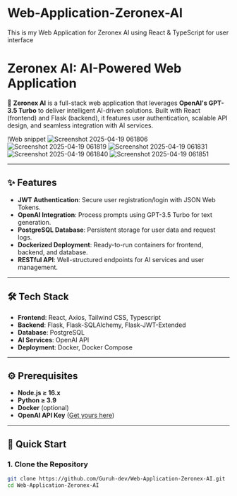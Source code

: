 # Web-Application-Zeronex-AI
This is my Web Application for Zeronex AI using React &amp; TypeScript for user interface

# Zeronex AI: AI-Powered Web Application

🚀 **Zeronex AI** is a full-stack web application that leverages **OpenAI's GPT-3.5 Turbo** to deliver intelligent AI-driven solutions. Built with React (frontend) and Flask (backend), it features user authentication, scalable API design, and seamless integration with AI services.

!Web snippet <!-- Add a screenshot link here later -->
![Screenshot 2025-04-19 061806](https://github.com/user-attachments/assets/570dfe18-8642-4c5a-bd65-ef5f9522bca6)
![Screenshot 2025-04-19 061819](https://github.com/user-attachments/assets/177bb0a0-d42e-40c7-b573-98d85fab810a)
![Screenshot 2025-04-19 061831](https://github.com/user-attachments/assets/029bd3b0-6a75-4cbf-86e8-75885afb891e)
![Screenshot 2025-04-19 061840](https://github.com/user-attachments/assets/5e985709-306a-4565-89d3-c7f3ebe75696)
![Screenshot 2025-04-19 061851](https://github.com/user-attachments/assets/1b43975b-43ea-4fac-9e94-e8207991bd1d)

---

## ✨ Features
- **JWT Authentication**: Secure user registration/login with JSON Web Tokens.
- **OpenAI Integration**: Process prompts using GPT-3.5 Turbo for text generation.
- **PostgreSQL Database**: Persistent storage for user data and request logs.
- **Dockerized Deployment**: Ready-to-run containers for frontend, backend, and database.
- **RESTful API**: Well-structured endpoints for AI services and user management.

---

## 🛠️ Tech Stack
- **Frontend**: React, Axios, Tailwind CSS, Typescript
- **Backend**: Flask, Flask-SQLAlchemy, Flask-JWT-Extended
- **Database**: PostgreSQL
- **AI Services**: OpenAI API
- **Deployment**: Docker, Docker Compose

---

## ⚙️ Prerequisites
- **Node.js ≥ 16.x**
- **Python ≥ 3.9**
- **Docker** (optional)
- **OpenAI API Key** ([Get yours here](https://platform.openai.com/))

---

## 🚀 Quick Start

### 1. Clone the Repository
```bash
git clone https://github.com/Guruh-dev/Web-Application-Zeronex-AI.git
cd Web-Application-Zeronex-AI
